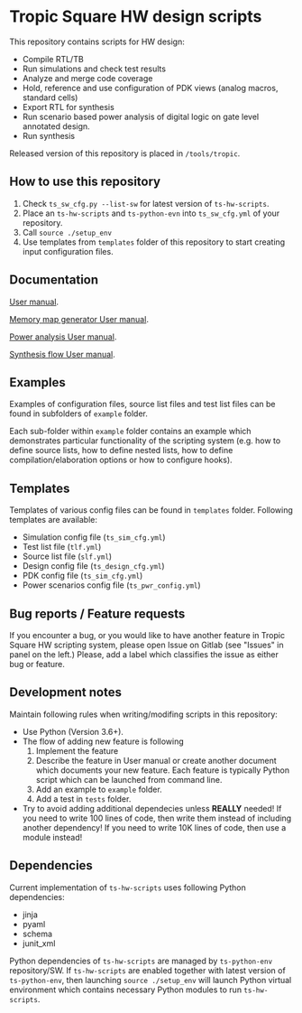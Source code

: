 # Tropic Square HW design scripts

This repository contains scripts for HW design:
- Compile RTL/TB
- Run simulations and check test results
- Analyze and merge code coverage
- Hold, reference and use configuration of PDK views (analog macros, standard cells)
- Export RTL for synthesis
- Run scenario based power analysis of digital logic on gate level annotated design.
- Run synthesis

Released version of this repository is placed in `/tools/tropic`.

## How to use this repository

1. Check `ts_sw_cfg.py --list-sw` for latest version of `ts-hw-scripts`.
2. Place an `ts-hw-scripts` and `ts-python-evn` into `ts_sw_cfg.yml` of your repository.
3. Call `source ./setup_env`
4. Use templates from `templates` folder of this repository to start creating
   input configuration files.

## Documentation

[User manual](https://tropic-gitlab.corp.sldev.cz/internal/development-environment/ts-hw-scripts/-/jobs/artifacts/master/raw/public/ts_sim_user_guide.pdf?job=build_docs).

[Memory map generator User manual](https://tropic-gitlab.corp.sldev.cz/internal/development-environment/ts-hw-scripts/-/jobs/artifacts/master/raw/public/ts_mem_map_generate_user_guide.pdf?job=build_docs).

[Power analysis User manual](https://tropic-gitlab.corp.sldev.cz/internal/development-environment/ts-hw-scripts/-/jobs/artifacts/master/raw/public/ts_pwr_user_guide.pdf?job=build_docs).

[Synthesis flow User manual](https://tropic-gitlab.corp.sldev.cz/internal/development-environment/ts-hw-scripts/-/jobs/artifacts/master/raw/public/ts_syn_user_guide.pdf?job=build_docs).

## Examples

Examples of configuration files, source list files and test list files can be
found in subfolders of `example` folder.

Each sub-folder within `example` folder contains an example which demonstrates
particular functionality of the scripting system (e.g. how to define source
lists, how to define nested lists, how to define compilation/elaboration options
or how to configure hooks).

## Templates

Templates of various config files can be found in `templates` folder. Following
templates are available:
  - Simulation config file (`ts_sim_cfg.yml`)
  - Test list file (`tlf.yml`)
  - Source list file (`slf.yml`)
  - Design config file (`ts_design_cfg.yml`)
  - PDK config file (`ts_sim_cfg.yml`)
  - Power scenarios config file (`ts_pwr_config.yml`)

## Bug reports / Feature requests

If you encounter a bug, or you would like to have another feature in Tropic
Square HW scripting system, please open Issue on Gitlab (see "Issues" in
panel on the left.) Please, add a label which classifies the issue as either
bug or feature.

## Development notes

Maintain following rules when writing/modifing scripts in this repository:
- Use Python (Version 3.6+).
- The flow of adding new feature is following
  1. Implement the feature
  2. Describe the feature in User manual or create another document which documents
     your new feature. Each feature is typically Python script which can be launched
     from command line.
  3. Add an example to `example` folder.
  4. Add a test in `tests` folder.
- Try to avoid adding additional dependecies unless **REALLY** needed! If you need
  to write 100 lines of code, then write them instead of including another
  dependency! If you need to write 10K lines of code, then use a module instead!

## Dependencies

Current implementation of `ts-hw-scripts` uses following Python dependencies:
- jinja
- pyaml
- schema
- junit_xml

Python dependencies of `ts-hw-scripts` are managed by `ts-python-env` repository/SW.
If `ts-hw-scripts` are enabled together with latest version of `ts-python-env`, then
launching `source ./setup_env` will launch Python virtual environment which contains
necessary Python modules to run `ts-hw-scripts`.
